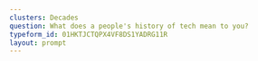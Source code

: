 ```yaml
---
clusters: Decades
question: What does a people's history of tech mean to you?
typeform_id: 01HKTJCTQPX4VF8DS1YADRG11R
layout: prompt
---
```

